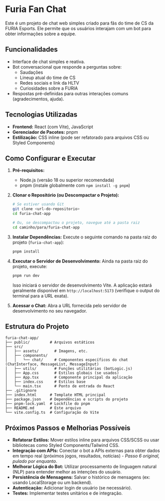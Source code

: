 # Furia Fan Chat

Este é um projeto de chat web simples criado para fãs do time de CS da FURIA Esports. Ele permite que os usuários interajam com um bot para obter informações sobre a equipe.

## Funcionalidades

*   Interface de chat simples e reativa.
*   Bot conversacional que responde a perguntas sobre:
    *   Saudações
    *   Lineup atual do time de CS
    *   Redes sociais e link da HLTV
    *   Curiosidades sobre a FURIA
*   Respostas pré-definidas para outras interações comuns (agradecimentos, ajuda).

## Tecnologias Utilizadas

*   **Frontend:** React (com Vite), JavaScript
*   **Gerenciador de Pacotes:** pnpm
*   **Estilização:** CSS inline (pode ser refatorado para arquivos CSS ou Styled Components)

## Como Configurar e Executar

1.  **Pré-requisitos:**
    *   Node.js (versão 18 ou superior recomendada)
    *   pnpm (instale globalmente com `npm install -g pnpm`)

2.  **Clonar o Repositório (ou Descompactar o Projeto):**
    ```bash
    # Se estiver usando Git
    git clone <url-do-repositorio>
    cd furia-chat-app

    # Ou, se descompactou o projeto, navegue até a pasta raiz
    cd caminho/para/furia-chat-app
    ```

3.  **Instalar Dependências:**
    Execute o seguinte comando na pasta raiz do projeto (`furia-chat-app`):
    ```bash
    pnpm install
    ```

4.  **Executar o Servidor de Desenvolvimento:**
    Ainda na pasta raiz do projeto, execute:
    ```bash
    pnpm run dev
    ```
    Isso iniciará o servidor de desenvolvimento Vite. A aplicação estará geralmente disponível em `http://localhost:5173` (verifique o output do terminal para a URL exata).

5.  **Acessar o Chat:**
    Abra a URL fornecida pelo servidor de desenvolvimento no seu navegador.

## Estrutura do Projeto

```
furia-chat-app/
├── public/         # Arquivos estáticos
├── src/
│   ├── assets/       # Imagens, etc.
│   ├── components/
│   │   └── chat/     # Componentes específicos do chat (ChatInterface, MessageList, MessageInput)
│   ├── utils/        # Funções utilitárias (botLogic.js)
│   ├── App.css       # Estilos globais (se usados)
│   ├── App.tsx       # Componente principal da aplicação
│   ├── index.css     # Estilos base
│   └── main.tsx      # Ponto de entrada do React
├── .gitignore
├── index.html      # Template HTML principal
├── package.json    # Dependências e scripts do projeto
├── pnpm-lock.yaml  # Lockfile do pnpm
├── README.md       # Este arquivo
└── vite.config.ts  # Configuração do Vite
```

## Próximos Passos e Melhorias Possíveis

*   **Refatorar Estilos:** Mover estilos inline para arquivos CSS/SCSS ou usar bibliotecas como Styled Components/Tailwind CSS.
*   **Integração com APIs:** Conectar o bot a APIs externas para obter dados em tempo real (próximos jogos, resultados, notícias) - *Passo 6 original, pulado por enquanto*.
*   **Melhorar Lógica do Bot:** Utilizar processamento de linguagem natural (NLP) para entender melhor as intenções do usuário.
*   **Persistência de Mensagens:** Salvar o histórico de mensagens (ex: usando LocalStorage ou um backend).
*   **Autenticação:** Adicionar login de usuário (se necessário).
*   **Testes:** Implementar testes unitários e de integração.

